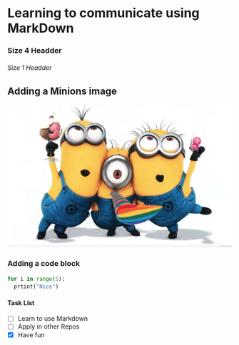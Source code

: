 # Learning to communicate using MarkDown
### Size 4 Headder
###### Size 1 Headder
## Adding a Minions image
![Minions funny image](clip-funny-minions-25.jpg)

### Adding a code block
```python
for i in range(5):
  prtint("Nice")
```
#### Task List
- [ ] Learn to use Markdown
- [ ] Apply in other Repos
- [x] Have fun
